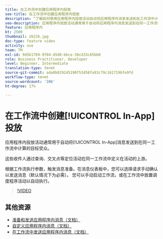 ```yaml
---
title: 在工作流中创建应用程序内投放
seo-title: 在工作流中创建应用程序内投放
description: “了解如何使用应用程序内投放活动自动将应用程序内消息发送到在工作流中计算的目标受众。”
seo-description: 应用程序内投放活动通常用于自动将应用程序内消息发送到在同一工作流中计算的目标受众。
feature: 应用程序内
kt: 2500
thumbnail: 26226.jpg
doc-type: feature video
activity: use
team: TM
exl-id: 9d5b1769-9f04-45d0-bbce-38cd33c65bb0
role: Business Practitioner, Developer
level: Beginner, Intermediate
translation-type: tm+mt
source-git-commit: ada0b029245190f53d58fa93c79c161719bfe9fd
workflow-type: tm+mt
source-wordcount: '206'
ht-degree: 17%

---
```


# 在工作流中创建[!UICONTROL In-App]投放

应用程序内投放活动通常用于自动将[!UICONTROL In-App]消息发送到在同一工作流中计算的目标受众。

这些收件人通过查询、交叉点等定位活动在同一工作流中定义在活动的上游。

根据工作流执行参数，触发消息准备。在消息仪表板中，您可以选择请求手动确认以发送消息（默认情况下为必需）。 您可以手动启动工作流，或在工作流中放置调度程序活动以自动执行。

>[!VIDEO](https://video.tv.adobe.com/v/26226?quality=12)

## 其他资源

* [准备和发送应用程序内消息（文档）](https://docs.adobe.com/content/help/en/campaign-standard/using/communication-channels/in-app-messaging/preparing-and-sending-an-in-app-message.html)
* [自定义应用程序内消息（文档）](https://docs.adobe.com/content/help/en/campaign-standard/using/communication-channels/in-app-messaging/customizing-an-in-app-message.html)
* [在工作流中发送应用程序内消息（文档）](https://docs.adobe.com/content/help/en/campaign-standard/using/managing-processes-and-data/channel-activities/in-app-delivery.html)
